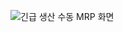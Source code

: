 
![긴급 생산 수동 MRP 화면](https://github.com/user-attachments/assets/b7e33ef7-16d3-41d0-af73-2e97f1cef8b4)
